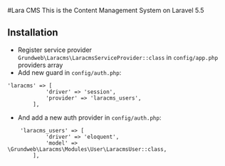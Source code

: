 #Lara CMS
This is the Content Management System on Laravel 5.5

## Installation
* Register service provider `Grundweb\Laracms\LaracmsServiceProvider::class` in `config/app.php` providers array
* Add new guard in `config/auth.php`: 
```
'laracms' => [
            'driver' => 'session',
            'provider' => 'laracms_users',
        ],
``` 
* And add a new auth provider in `config/auth.php`:
```
    'laracms_users' => [
            'driver' => 'eloquent',
            'model' => \Grundweb\Laracms\Modules\User\LaracmsUser::class,
        ],
```